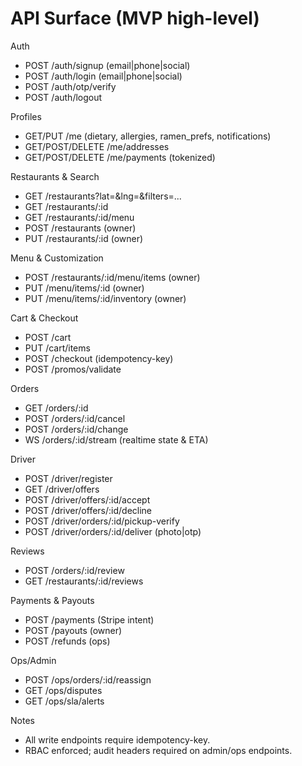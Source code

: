 # API Surface (MVP high-level)

Auth
- POST /auth/signup (email|phone|social)
- POST /auth/login (email|phone|social)
- POST /auth/otp/verify
- POST /auth/logout

Profiles
- GET/PUT /me (dietary, allergies, ramen_prefs, notifications)
- GET/POST/DELETE /me/addresses
- GET/POST/DELETE /me/payments (tokenized)

Restaurants & Search
- GET /restaurants?lat=&lng=&filters=...
- GET /restaurants/:id
- GET /restaurants/:id/menu
- POST /restaurants (owner)
- PUT /restaurants/:id (owner)

Menu & Customization
- POST /restaurants/:id/menu/items (owner)
- PUT /menu/items/:id (owner)
- PUT /menu/items/:id/inventory (owner)

Cart & Checkout
- POST /cart
- PUT /cart/items
- POST /checkout (idempotency-key)
- POST /promos/validate

Orders
- GET /orders/:id
- POST /orders/:id/cancel
- POST /orders/:id/change
- WS /orders/:id/stream (realtime state & ETA)

Driver
- POST /driver/register
- GET /driver/offers
- POST /driver/offers/:id/accept
- POST /driver/offers/:id/decline
- POST /driver/orders/:id/pickup-verify
- POST /driver/orders/:id/deliver (photo|otp)

Reviews
- POST /orders/:id/review
- GET /restaurants/:id/reviews

Payments & Payouts
- POST /payments (Stripe intent)
- POST /payouts (owner)
- POST /refunds (ops)

Ops/Admin
- POST /ops/orders/:id/reassign
- GET /ops/disputes
- GET /ops/sla/alerts

Notes
- All write endpoints require idempotency-key.
- RBAC enforced; audit headers required on admin/ops endpoints.

